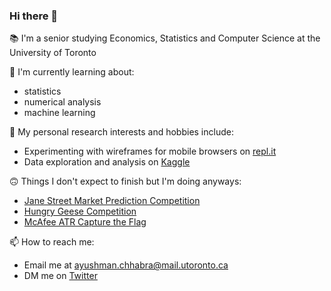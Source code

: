 ### Hi there 👋

📚 I'm a senior studying Economics, Statistics and Computer Science at the University of Toronto

🌱 I'm currently learning about:
- statistics
- numerical analysis
- machine learning

🧠 My personal research interests and hobbies include:
- Experimenting with wireframes for mobile browsers on [repl.it](https://repl.it/@ayushmxn/wireframes)
- Data exploration and analysis on [Kaggle](https://www.kaggle.com/ayushmxn)

🙃 Things I don't expect to finish but I'm doing anyways:
- [Jane Street Market Prediction Competition](https://www.kaggle.com/c/jane-street-market-prediction)
- [Hungry Geese Competition](https://www.kaggle.com/c/hungry-geese)
- [McAfee ATR Capture the Flag](https://www.mcafee.com/blogs/other-blogs/mcafee-labs/mcafee-atr-launches-education-inspired-capture-the-flag-contest/)

📫 How to reach me:
- Email me at ayushman.chhabra@mail.utoronto.ca
- DM me on [Twitter](https://twitter.com/ayushmxn)
